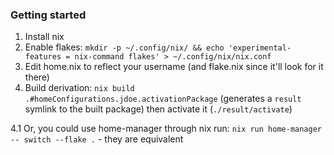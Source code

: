 ### Getting started

1. Install nix
2. Enable flakes: `mkdir -p ~/.config/nix/ && echo 'experimental-features = nix-command flakes' > ~/.config/nix/nix.conf`
3. Edit home.nix to reflect your username (and flake.nix since it'll look for it there)
4. Build derivation: `nix build .#homeConfigurations.jdoe.activationPackage`  (generates a `result` symlink to the built package) then activate it (`./result/activate`)

4.1 Or, you could use home-manager through nix run: `nix run home-manager -- switch --flake .` - they are equivalent
